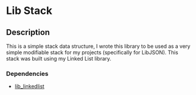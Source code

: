 # Lib Stack

## Description

This is a simple stack data structure, I wrote this library to be used as a very simple modifiable stack for my projects (specifically for LibJSON). This stack was built using my Linked List library.

### Dependencies

- [lib\_linkedlist](https://github.com/AlOwain/lib_linkedlist)
